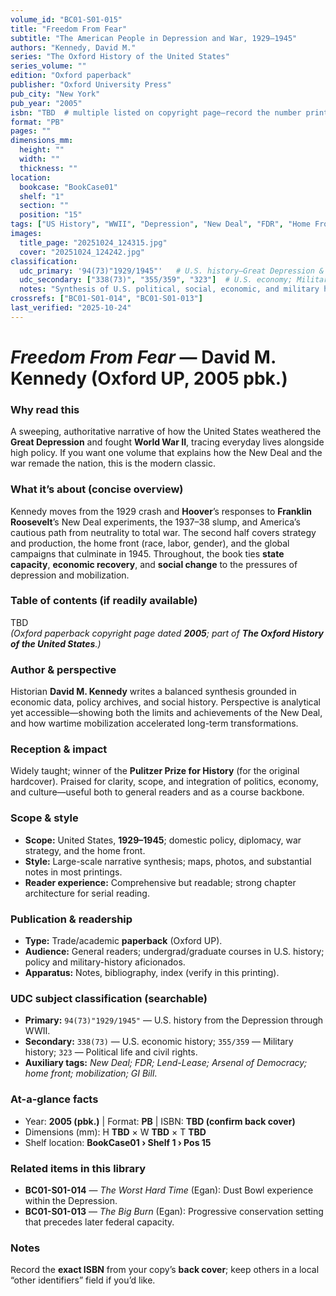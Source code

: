 ```yaml
---
volume_id: "BC01-S01-015"
title: "Freedom From Fear"
subtitle: "The American People in Depression and War, 1929–1945"
authors: "Kennedy, David M."
series: "The Oxford History of the United States"
series_volume: ""
edition: "Oxford paperback"
publisher: "Oxford University Press"
pub_city: "New York"
pub_year: "2005"
isbn: "TBD  # multiple listed on copyright page—record the number printed on your copy’s back cover"
format: "PB"
pages: ""
dimensions_mm:
  height: ""
  width: ""
  thickness: ""
location:
  bookcase: "BookCase01"
  shelf: "1"
  section: ""
  position: "15"
tags: ["US History", "WWII", "Depression", "New Deal", "FDR", "Home Front"]
images:
  title_page: "20251024_124315.jpg"
  cover: "20251024_124242.jpg"
classification:
  udc_primary: '94(73)"1929/1945"'   # U.S. history—Great Depression & World War II
  udc_secondary: ["338(73)", "355/359", "323"]  # U.S. economy; Military history; Political life & civil rights
  notes: "Synthesis of U.S. political, social, economic, and military history from crash to V-J Day."
crossrefs: ["BC01-S01-014", "BC01-S01-013"]
last_verified: "2025-10-24"
---
```


# *Freedom From Fear* — David M. Kennedy (Oxford UP, 2005 pbk.)

### Why read this
A sweeping, authoritative narrative of how the United States weathered the **Great Depression** and fought **World War II**, tracing everyday lives alongside high policy. If you want one volume that explains how the New Deal and the war remade the nation, this is the modern classic.

### What it’s about (concise overview)
Kennedy moves from the 1929 crash and **Hoover**’s responses to **Franklin Roosevelt**’s New Deal experiments, the 1937–38 slump, and America’s cautious path from neutrality to total war. The second half covers strategy and production, the home front (race, labor, gender), and the global campaigns that culminate in 1945. Throughout, the book ties **state capacity**, **economic recovery**, and **social change** to the pressures of depression and mobilization.

### Table of contents (if readily available)
TBD  
*(Oxford paperback copyright page dated **2005**; part of **The Oxford History of the United States**.)*

### Author & perspective
Historian **David M. Kennedy** writes a balanced synthesis grounded in economic data, policy archives, and social history. Perspective is analytical yet accessible—showing both the limits and achievements of the New Deal, and how wartime mobilization accelerated long-term transformations.

### Reception & impact
Widely taught; winner of the **Pulitzer Prize for History** (for the original hardcover). Praised for clarity, scope, and integration of politics, economy, and culture—useful both to general readers and as a course backbone.

### Scope & style
- **Scope:** United States, **1929–1945**; domestic policy, diplomacy, war strategy, and the home front.  
- **Style:** Large-scale narrative synthesis; maps, photos, and substantial notes in most printings.  
- **Reader experience:** Comprehensive but readable; strong chapter architecture for serial reading.

### Publication & readership
- **Type:** Trade/academic **paperback** (Oxford UP).  
- **Audience:** General readers; undergrad/graduate courses in U.S. history; policy and military-history aficionados.  
- **Apparatus:** Notes, bibliography, index (verify in this printing).

### UDC subject classification (searchable)
- **Primary:** `94(73)"1929/1945"` — U.S. history from the Depression through WWII.  
- **Secondary:** `338(73)` — U.S. economic history; `355/359` — Military history; `323` — Political life and civil rights.  
- **Auxiliary tags:** *New Deal; FDR; Lend-Lease; Arsenal of Democracy; home front; mobilization; GI Bill*.

### At-a-glance facts
- Year: **2005 (pbk.)** | Format: **PB** | ISBN: **TBD (confirm back cover)**  
- Dimensions (mm): H **TBD** × W **TBD** × T **TBD**  
- Shelf location: **BookCase01 › Shelf 1 › Pos 15**

### Related items in this library
- **BC01-S01-014** — *The Worst Hard Time* (Egan): Dust Bowl experience within the Depression.  
- **BC01-S01-013** — *The Big Burn* (Egan): Progressive conservation setting that precedes later federal capacity.

### Notes
Record the **exact ISBN** from your copy’s **back cover**; keep others in a local “other identifiers” field if you’d like.
